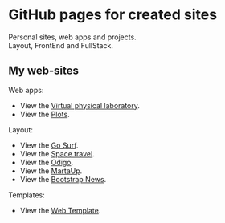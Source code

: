 # GitHub pages for created sites
Personal sites, web apps and projects.<br>
Layout, FrontEnd and FullStack.

## My web-sites

Web apps:

* View the <a href="https://golab.nstu.ru" target="_blank">Virtual physical laboratory</a>.
* View the <a href="https://igor-muram.github.io/plots/index.html" target="_blank">Plots</a>.

Layout:

* View the <a href="https://igor-muram.github.io/gosurf/index.html" target="_blank">Go Surf</a>.
* View the <a href="https://igor-muram.github.io/space/index.html" target="_blank">Space travel</a>.
* View the <a href="https://igor-muram.github.io/odigo/index.html" target="_blank">Odigo</a>.
* View the <a href="https://igor-muram.github.io/martaup/index.html" target="_blank">MartaUp</a>.
* View the <a href="https://igor-muram.github.io/bootstrap-news/index.html" target="_blank">Bootstrap News</a>. 
<!-- * View the <a href="https://igor-muram.github.io/portfolio/index.html" target="_blank">Portfolio</a>. -->

Templates:

* View the <a href="https://igor-muram.github.io/webtemplate/index.html" target="_blank">Web Template</a>.

<!-- Frontend (React): -->

<!-- * View the <a href="#" target="_blank">Pizza Store</a>. -->

<!-- FullStack: -->

<!-- * View the <a href="#" target="_blank">News</a>. -->
